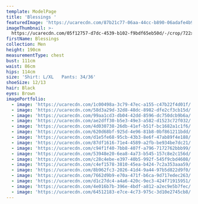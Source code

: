 ```yaml
---
template: ModelPage
title: 'Blessings '
featuredImage: 'https://ucarecdn.com/87b21c77-06aa-44cc-b890-06adafe4b9fa/'
imageThumbnail: >-
  https://ucarecdn.com/05f12757-d7dc-4539-b102-f9bdf65eb50d/-/crop/722x802/344,0/-/preview/
firstName: Blessings
collection: Men
height: 190cm
measurementType: chest
bust: 111cm
waist: 86cm
hips: 114cm
size: 'Shirt: L/XL   Pants: 34/36'
shoeSize: 12/13
hair: Black
eyes: Brown
imagePortfolio:
  - image: 'https://ucarecdn.com/1c00498a-3c79-47ec-a155-c47b22f4d01f/'
  - image: 'https://ucarecdn.com/58d3a29d-32d8-48dc-8982-dfe2cf3cb15d/'
  - image: 'https://ucarecdn.com/99aa1cd3-db04-42dd-8596-dc750dcb9b6a/'
  - image: 'https://ucarecdn.com/ae2dff30-b5e3-49e3-a582-d1523c72f032/'
  - image: 'https://ucarecdn.com/4d030738-26db-41ef-b51f-bc1682a1c1f6/'
  - image: 'https://ucarecdn.com/620d68bf-925d-4e96-81b8-0bf861211bdd/'
  - image: 'https://ucarecdn.com/d1e5fe68-95cb-43b3-8e6f-47ab89f4e188/'
  - image: 'https://ucarecdn.com/87df1616-71e4-4589-a2fb-be934be7dc21/'
  - image: 'https://ucarecdn.com/c94f1f40-7bb8-407f-a796-7172762bbb99/'
  - image: 'https://ucarecdn.com/53948e20-6ea8-4a73-b545-157c8e2c156d/'
  - image: 'https://ucarecdn.com/c28c4ebe-e397-40b5-992f-545f9cbd4608/'
  - image: 'https://ucarecdn.com/c4ef1578-3810-45ea-b424-7c2a353aaa59/'
  - image: 'https://ucarecdn.com/8b962fc3-2026-41d4-9a44-97b5d822d9f0/'
  - image: 'https://ucarecdn.com/7662d9b9-e70a-471f-b6ca-9d717edec263/'
  - image: 'https://ucarecdn.com/d1c27dc4-a4a6-420c-9ec3-424f71915951/'
  - image: 'https://ucarecdn.com/4e016b7b-396e-4bdf-a812-a2ec9e5b7fec/'
  - image: 'https://ucarecdn.com/64512183-e7ce-4c73-975c-3d10e2745cb8/'
---
```


